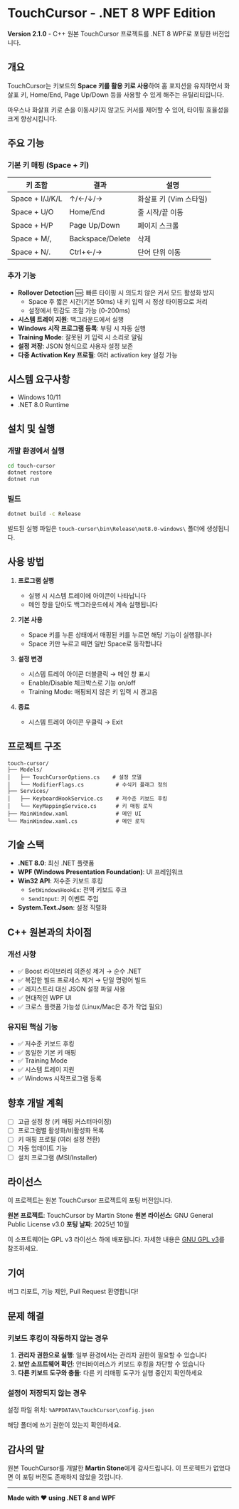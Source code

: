 # TouchCursor - .NET 8 WPF Edition

**Version 2.1.0** - C++ 원본 TouchCursor 프로젝트를 .NET 8 WPF로 포팅한 버전입니다.

## 개요

TouchCursor는 키보드의 **Space 키를 활용 키로 사용**하여 홈 포지션을 유지하면서 화살표 키, Home/End, Page Up/Down 등을 사용할 수 있게 해주는 유틸리티입니다.

마우스나 화살표 키로 손을 이동시키지 않고도 커서를 제어할 수 있어, 타이핑 효율성을 크게 향상시킵니다.

## 주요 기능

### 기본 키 매핑 (Space + 키)

| 키 조합 | 결과 | 설명 |
|---------|------|------|
| Space + I/J/K/L | ↑/←/↓/→ | 화살표 키 (Vim 스타일) |
| Space + U/O | Home/End | 줄 시작/끝 이동 |
| Space + H/P | Page Up/Down | 페이지 스크롤 |
| Space + M/, | Backspace/Delete | 삭제 |
| Space + N/. | Ctrl+←/→ | 단어 단위 이동 |

### 추가 기능

- **Rollover Detection** 🆕: 빠른 타이핑 시 의도치 않은 커서 모드 활성화 방지
  - Space 후 짧은 시간(기본 50ms) 내 키 입력 시 정상 타이핑으로 처리
  - 설정에서 민감도 조절 가능 (0-200ms)
- **시스템 트레이 지원**: 백그라운드에서 실행
- **Windows 시작 프로그램 등록**: 부팅 시 자동 실행
- **Training Mode**: 잘못된 키 입력 시 소리로 알림
- **설정 저장**: JSON 형식으로 사용자 설정 보존
- **다중 Activation Key 프로필**: 여러 activation key 설정 가능

## 시스템 요구사항

- Windows 10/11
- .NET 8.0 Runtime

## 설치 및 실행

### 개발 환경에서 실행

```bash
cd touch-cursor
dotnet restore
dotnet run
```

### 빌드

```bash
dotnet build -c Release
```

빌드된 실행 파일은 `touch-cursor\bin\Release\net8.0-windows\` 폴더에 생성됩니다.

## 사용 방법

1. **프로그램 실행**
   - 실행 시 시스템 트레이에 아이콘이 나타납니다
   - 메인 창을 닫아도 백그라운드에서 계속 실행됩니다

2. **기본 사용**
   - Space 키를 누른 상태에서 매핑된 키를 누르면 해당 기능이 실행됩니다
   - Space 키만 누르고 떼면 일반 Space로 동작합니다

3. **설정 변경**
   - 시스템 트레이 아이콘 더블클릭 → 메인 창 표시
   - Enable/Disable 체크박스로 기능 on/off
   - Training Mode: 매핑되지 않은 키 입력 시 경고음

4. **종료**
   - 시스템 트레이 아이콘 우클릭 → Exit

## 프로젝트 구조

```
touch-cursor/
├── Models/
│   ├── TouchCursorOptions.cs    # 설정 모델
│   └── ModifierFlags.cs          # 수식키 플래그 정의
├── Services/
│   ├── KeyboardHookService.cs    # 저수준 키보드 후킹
│   └── KeyMappingService.cs      # 키 매핑 로직
├── MainWindow.xaml               # 메인 UI
└── MainWindow.xaml.cs            # 메인 로직
```

## 기술 스택

- **.NET 8.0**: 최신 .NET 플랫폼
- **WPF (Windows Presentation Foundation)**: UI 프레임워크
- **Win32 API**: 저수준 키보드 후킹
  - `SetWindowsHookEx`: 전역 키보드 후크
  - `SendInput`: 키 이벤트 주입
- **System.Text.Json**: 설정 직렬화

## C++ 원본과의 차이점

### 개선 사항
- ✅ Boost 라이브러리 의존성 제거 → 순수 .NET
- ✅ 복잡한 빌드 프로세스 제거 → 단일 명령어 빌드
- ✅ 레지스트리 대신 JSON 설정 파일 사용
- ✅ 현대적인 WPF UI
- ✅ 크로스 플랫폼 가능성 (Linux/Mac은 추가 작업 필요)

### 유지된 핵심 기능
- ✅ 저수준 키보드 후킹
- ✅ 동일한 기본 키 매핑
- ✅ Training Mode
- ✅ 시스템 트레이 지원
- ✅ Windows 시작프로그램 등록

## 향후 개발 계획

- [ ] 고급 설정 창 (키 매핑 커스터마이징)
- [ ] 프로그램별 활성화/비활성화 목록
- [ ] 키 매핑 프로필 (여러 설정 전환)
- [ ] 자동 업데이트 기능
- [ ] 설치 프로그램 (MSI/Installer)

## 라이선스

이 프로젝트는 원본 TouchCursor 프로젝트의 포팅 버전입니다.

**원본 프로젝트**: TouchCursor by Martin Stone
**원본 라이선스**: GNU General Public License v3.0
**포팅 날짜**: 2025년 10월

이 소프트웨어는 GPL v3 라이선스 하에 배포됩니다. 자세한 내용은 [GNU GPL v3](https://www.gnu.org/licenses/gpl-3.0.html)를 참조하세요.

## 기여

버그 리포트, 기능 제안, Pull Request 환영합니다!

## 문제 해결

### 키보드 후킹이 작동하지 않는 경우

1. **관리자 권한으로 실행**: 일부 환경에서는 관리자 권한이 필요할 수 있습니다
2. **보안 소프트웨어 확인**: 안티바이러스가 키보드 후킹을 차단할 수 있습니다
3. **다른 키보드 도구와 충돌**: 다른 키 리매핑 도구가 실행 중인지 확인하세요

### 설정이 저장되지 않는 경우

설정 파일 위치: `%APPDATA%\TouchCursor\config.json`

해당 폴더에 쓰기 권한이 있는지 확인하세요.

## 감사의 말

원본 TouchCursor를 개발한 **Martin Stone**에게 감사드립니다. 이 프로젝트가 없었다면 이 포팅 버전도 존재하지 않았을 것입니다.

---

**Made with ❤️ using .NET 8 and WPF**
